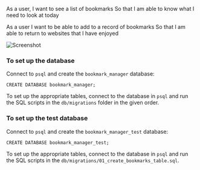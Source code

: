 As a user,
I want to see a list of bookmarks
So that I am able to know what I need to look at today

As a user
I want to be able to add to a record of bookmarks
So that I am able to return to websites that I have enjoyed


![Screenshot](diagram.png)

### To set up the database
Connect to `psql` and create the `bookmark_manager` database:
```
CREATE DATABASE bookmark_manager;
```
To set up the appropriate tables, connect to the database in `psql` and run the SQL scripts in the `db/migrations` folder in the given order.

### To set up the test database
Connect to `psql` and create the `bookmark_manager_test` database:
```
CREATE DATABASE bookmark_manager_test;
```
To set up the appropriate tables, connect to the database in `psql` and run the SQL scripts in the `db/migrations/01_create_bookmarks_table.sql`.
